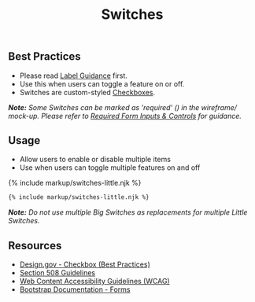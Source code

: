 ﻿---
title: Switches
summary: Switches allow users to enable or disable something, like a light switch.
tags: forms
layout: guide
eleventyNavigation:
  key: Switches
  parent: Form Controls
  order: 10
  excerpt: Switches allow users to enable or disable something, like a light switch.
  img: /img/illustrations/illus-switches.svg
---

## Best Practices

- Please read [Label Guidance](/form-controls/labels-guidance) first.
- Use this when users can toggle a feature on or off.
- Switches are custom-styled [Checkboxes](/forms/checkboxes). 

_**Note:** Some Switches can be marked as 'required' (<span class="fas fa-asterisk text-danger"></span>) in the wireframe/ mock-up. Please refer to [Required Form Inputs & Controls](/form-controls/labels-guidance#required-form-inputs-%26-controls) for guidance._

## Usage

* Allow users to enable or disable multiple items
* Use when users can toggle multiple features on and off

{% include markup/switches-little.njk %}

``` html
{% include markup/switches-little.njk %}
```

_**Note:** Do not use multiple Big Switches as replacements for multiple Little Switches._

## Resources
* <a href="https://designsystem.digital.gov/components/form-controls/#checkbox" target="_blank">Design.gov - Checkbox (Best Practices)</a>
* <a href="https://www.section508.gov/" target="_blank">Section 508 Guidelines</a>
* <a href="https://www.w3.org/TR/WCAG21/" target="_blank">Web Content Accessibility Guidelines (WCAG)</a>
* <a href="https://getbootstrap.com/docs/5.1/components/forms/" target="_blank">Bootstrap Documentation - Forms</a>
